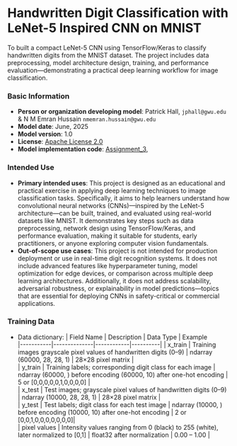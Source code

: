# Handwritten Digit Classification with LeNet-5 Inspired CNN on MNIST
To built a compact LeNet-5 CNN using TensorFlow/Keras to classify handwritten digits from the MNIST dataset. The project includes data preprocessing, model architecture design, training, and performance evaluation—demonstrating a practical deep learning workflow for image classification.

### Basic Information

* **Person or organization developing model**: Patrick Hall, `jphall@gwu.edu` & N M Emran Hussain `nmemran.hussain@gwu.edu`
* **Model date**: June, 2025
* **Model version**: 1.0 
* **License**: [Apache License 2.0](https://github.com/nmemranhussain/6290_PAI_2/blob/main/LICENSE)
* **Model implementation code**: [Assignment_3](https://github.com/nmemranhussain/6290_PAI_2/blob/main/Assignment_3_final.ipynb), 

### Intended Use
* **Primary intended uses**: This project is designed as an educational and practical exercise in applying deep learning techniques to image classification tasks. Specifically, it aims to help learners understand how convolutional neural networks (CNNs)—inspired by the LeNet-5 architecture—can be built, trained, and evaluated using real-world datasets like MNIST. It demonstrates key steps such as data preprocessing, network design using TensorFlow/Keras, and performance evaluation, making it suitable for students, early practitioners, or anyone exploring computer vision fundamentals.
* **Out-of-scope use cases**: This project is not intended for production deployment or use in real-time digit recognition systems. It does not include advanced features like hyperparameter tuning, model optimization for edge devices, or comparison across multiple deep learning architectures. Additionally, it does not address scalability, adversarial robustness, or explainability in model predictions—topics that are essential for deploying CNNs in safety-critical or commercial applications.

### Training Data

* Data dictionary:
| Field Name | Description | Data Type | Example  
|-----------|--------------|------------|----------|
| x_train	| Training images grayscale pixel values of handwritten digits (0–9) | ndarray (60000, 28, 28, 1) |	28×28 pixel matrix |  
| y_train	| Training labels; corresponding digit class for each image	| ndarray (60000, ) before encoding (60000, 10) after one-hot encoding	| 5 or [0,0,0,0,0,1,0,0,0,0] |  
| x_test	| Test images; grayscale pixel values of handwritten digits (0–9)	| ndarray (10000, 28, 28, 1) | 28×28 pixel matrix |  
| y_test	| Test labels; digit class for each test image	| ndarray (10000, ) before encoding (10000, 10) after one-hot encoding | 2 or [0,0,1,0,0,0,0,0,0,0]|  
| pixel values	| Intensity values ranging from 0 (black) to 255 (white), later normalized to [0,1]	| float32 after normalization	| 0.00 – 1.00 |  

